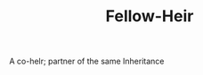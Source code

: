---
title: Fellow-Heir
letter: F
permalink: "/definitions/bld-fellow-heir.html"
body: A co-helr; partner of the same Inheritance
published_at: '2018-07-07'
source: Black's Law Dictionary 2nd Ed (1910)
layout: post
---